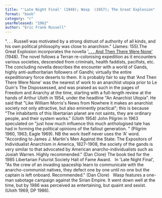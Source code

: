 ```yaml
---
title: "'Late Night Final' (1948); Wasp  (1957); The Great Explosion"
format: "book"
category: "r"
yearReleased: "1962"
author: "Eric Frank Russell"
---
```

". . . Russell was motivated by a strong distrust of authority of all kinds, and his own political philosophy was close to anarchism." (James: 155).The Great Explosion  incorporates the novella '<a href="http://www.abelard.org/e-f-russell.htm">. . . And Then There Were None'</a> (1948). The novel follows a Terran re-colonising expedition as it encounters various societies, descended from criminals, health faddists, pacifists, etc. The concluding novella describes the encounter with a world of Gands, highly anti-authoritarian followers of Gandhi; virtually the entire expeditionary force deserts to them. It is probably fair to say that  'And Then There Were None' was the nearest sf work to an anarchist utopia prior to Le Guin's The Dispossessed, and was praised as such in the pages of Freedom and Anarchy at the time,  starting with a full-length review at the hands of Arthur Uloth in 1954, under  the headline "An Anarchist Utopia". He said that "Like William Morris's News  from Nowhere it makes an anarchist society not only attractive, but also  eminently practical"; this is because "The inhabitants of this libertarian  planet are not saints, they are ordinary people, and their system works." (Uloth 1954)  John Pilgrim in 1963 speculated on "just how much influence this much  anthologised tale has had in forming the political opinions of the fallout  generation. " (Pilgrim 1960, 1963; Eagle 1969). NB the work itself never uses the  'A' word.
 
"According to James J. Martin's Men Against the State: The Expositors of Individualist Anarchism in America, 1827–1908, the society of the gands is very similar to that advocated by American anarcho-individualists such as Josiah Warren. Highly recommended." (Dan Clore) The book tied for the 1985  Libertarian Futurist Society Hall of Fame Award.
  
 In 'Late Night Final', "As the crew of an invading spaceship learn to communicate with the anarcho-communist natives, they defect one by one until no one but the captain is left onboard. Recommended." (Dan Clore)
 
Wasp features a one-man sabotage campaign against the Sirian Empire. It went down well at the time, but by 1986 was perceived as entertaining, but quaint and sexist. (Uloth 1969, DP 1986).
 
